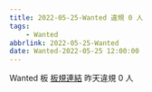 ```yaml
---
title: 2022-05-25-Wanted 違規 0 人
tags:
    - Wanted
abbrlink: 2022-05-25-Wanted
date: Wanted-2022-05-25 12:00:00
---
```

Wanted 板 [板規連結](https://www.ptt.cc/bbs/Wanted/M.1608829773.A.D3B.html)
昨天違規 0 人
